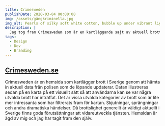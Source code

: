 ```yaml
---
title: Crimesweden
publishDate: 2020-03-04 00:00:00
img: /assets/gängkriminella.jpg
img_alt: Pearls of silky soft white cotton, bubble up under vibrant lighting
description: |
  Jag tog fram Crimesweden som är en kartläggande sajt av aktuell brottslighet i Sverige.
tags:
  - Design
  - Dev
  - Branding
---
```

## <a href="https://crimesweden.se"> Crimesweden.se</a>
Crimesweden är en hemsida som kartlägger brott i Sverige genom att hämta in aktuell data från polisen som de löpande updaterar. Datan illustreras sedan på en karta på ett visuellt sätt så att användarna kan se var några utvalda brott har inträffat. Det är vissa utvalda kategorier av brott som är lite mer intressanta som har filtrerats fram för kartan. Skjutningar, sprängningar och andra dramatiska händelser. Då brottslighet generellt är väldigt aktuellt i Sverige finns goda förutsättningar att vidareutveckla tjänsten. Hemsidan är ägd av mig och jag har tagit fram den själv.
